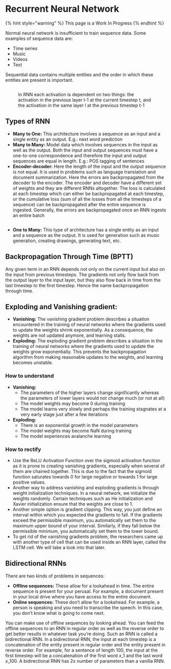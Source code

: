 # Recurrent Neural Network

{% hint style="warning" %}
This page is a Work In Progress
{% endhint %}

Normal neural network is insufficient to train sequence data. Some examples of sequence data are:

* Time series
* Music
* Videos
* Text

Sequential data contains multiple entities​ and the order in which these entities are present is important.

<figure><img src="../contents/NN/images/image2.png" alt=""><figcaption><p>In RNN each activation is dependent on two things: the activation in the previous layer <span class="math">l-1</span> at the current timestep <span class="math">t</span>, and the activation in the same layer <span class="math">l</span> at the previous timestep <span class="math">t-1</span></p></figcaption></figure>

## Types of RNN

* **Many to One:** This architecture involves a sequence as an input and a single entity as an output​. E.g.: next word prediction
* **Many to Many:** Model data which involves sequences in the input as well as the output​. Both the input and output sequences must have a one-to-one correspondence ​and therefore the input and output sequences are equal in length​. E.g.: POS tagging of sentences
* **Encoder-decoder:** Here the length of the input and the output sequence is not equal​. It is used in problems such as language translation and document summarization. Here the errors are backpropagated from the decoder to the encoder. The encoder and decoder have a different set of weights and they are different RNNs altogether. The loss is calculated at each timestep which can either be backpropagated at each timestep, or the cumulative loss (sum of all the losses from all the timesteps of a sequence) can be backpropagated after the entire sequence is ingested. Generally, the errors are backpropagated once an RNN ingests an entire batch

<figure><img src="../contents/NN/images/image3.png" alt=""><figcaption></figcaption></figure>

* **One to Many:** This type of architecture has a single entity as an input and a sequence as the output​. It is used for generation such as music generation, creating drawings, generating text, etc.

## Backpropagation Through Time (BPTT)

Any given term in an RNN depends not only on the current input but also on the input from previous timesteps​. The gradients not only flow back from the output layer to the input layer, but they also flow back in time from the last timestep to the first timestep. Hence the name backpropagation through time.

## Exploding and Vanishing gradient:

* **Vanishing:** The vanishing gradient problem describes a situation encountered in the training of neural networks where the gradients used to update the weights shrink exponentially. As a consequence, the weights are not updated anymore, and learning stalls.
* **Exploding:** The exploding gradient problem describes a situation in the training of neural networks where the gradients used to update the weights grow exponentially. This prevents the backpropagation algorithm from making reasonable updates to the weights, and learning becomes unstable.

### How to understand

* **Vanishing:**
  * The parameters of the higher layers change significantly whereas the parameters of lower layers would not change much (or not at all)
  * The model weights may become 0 during training
  * The model learns very slowly and perhaps the training stagnates at a very early stage just after a few iterations
* **Exploding:**
  * There is an exponential growth in the model parameters
  * The model weights may become NaN during training
  * The model experiences avalanche learning

### How to rectify

* Use the ReLU Activation Function over the sigmoid activation function as it is prone to creating vanishing gradients, especially when several of them are chained together. This is due to the fact that the sigmoid function saturates towards 0 for large negative or towards 1 for large positive values.
* Another way to address vanishing and exploding gradients is through weight initialization techniques. In a neural network, we initialize the weights randomly. Certain techniques such as He initialization and Xavier initialization ensure that the weights are close to 1.
* Another simple option is gradient clipping. This way, you just define an interval within which you expected the gradients to fall. If the gradients exceed the permissible maximum, you automatically set them to the maximum upper bound of your interval. Similarly, if they fall below the permissible minimum, you automatically set them to the lower bound.
* To get rid of the vanishing gradients problem, the researchers came up with another type of cell that can be used inside an RNN layer, called the LSTM cell. We will take a look into that later.

## Bidirectional RNNs

There are two kinds of problems in sequences:

* **Offline sequences​:** These allow for a lookahead in time. The entire sequence is present for your perusal. For example, a document present in your local drive where you have access to the entire document.
* **Online sequences​:** These don’t allow for a lookahead. For example, a person is speaking and you need to transcribe the speech. In this case, you don’t know what is going to come next.

You can make use of offline sequences by looking ahead. You can feed the offline sequences to an RNN in regular order as well as the reverse order to get better results in whatever task you’re doing. Such an RNN is called a bidirectional RNN​. In a bidirectional RNN, the input at each timestep is a concatenation of the entity present in regular order and the entity present in reverse order. For example, for a sentence of length $100$, the input at the first timestep will be a concatenation of the first word $x\_1$ and the last word $x\_{100}$. A bidirectional RNN has $2$x number of parameters​ than a vanilla RNN.
